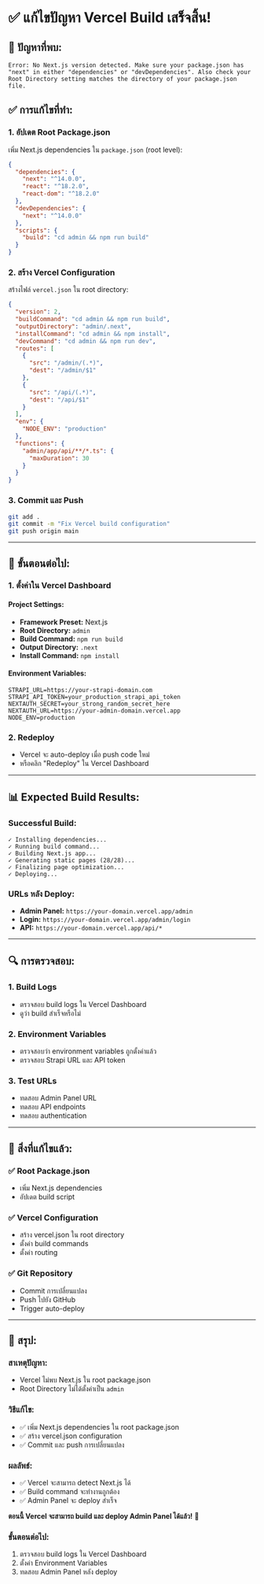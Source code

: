 # ✅ **แก้ไขปัญหา Vercel Build เสร็จสิ้น!**

## 🔧 **ปัญหาที่พบ:**
```
Error: No Next.js version detected. Make sure your package.json has "next" in either "dependencies" or "devDependencies". Also check your Root Directory setting matches the directory of your package.json file.
```

## ✅ **การแก้ไขที่ทำ:**

### **1. อัปเดต Root Package.json**
เพิ่ม Next.js dependencies ใน `package.json` (root level):

```json
{
  "dependencies": {
    "next": "^14.0.0",
    "react": "^18.2.0",
    "react-dom": "^18.2.0"
  },
  "devDependencies": {
    "next": "^14.0.0"
  },
  "scripts": {
    "build": "cd admin && npm run build"
  }
}
```

### **2. สร้าง Vercel Configuration**
สร้างไฟล์ `vercel.json` ใน root directory:

```json
{
  "version": 2,
  "buildCommand": "cd admin && npm run build",
  "outputDirectory": "admin/.next",
  "installCommand": "cd admin && npm install",
  "devCommand": "cd admin && npm run dev",
  "routes": [
    {
      "src": "/admin/(.*)",
      "dest": "/admin/$1"
    },
    {
      "src": "/api/(.*)",
      "dest": "/api/$1"
    }
  ],
  "env": {
    "NODE_ENV": "production"
  },
  "functions": {
    "admin/app/api/**/*.ts": {
      "maxDuration": 30
    }
  }
}
```

### **3. Commit และ Push**
```bash
git add .
git commit -m "Fix Vercel build configuration"
git push origin main
```

---

## 🚀 **ขั้นตอนต่อไป:**

### **1. ตั้งค่าใน Vercel Dashboard**

#### **Project Settings:**
- **Framework Preset:** Next.js
- **Root Directory:** `admin`
- **Build Command:** `npm run build`
- **Output Directory:** `.next`
- **Install Command:** `npm install`

#### **Environment Variables:**
```env
STRAPI_URL=https://your-strapi-domain.com
STRAPI_API_TOKEN=your_production_strapi_api_token
NEXTAUTH_SECRET=your_strong_random_secret_here
NEXTAUTH_URL=https://your-admin-domain.vercel.app
NODE_ENV=production
```

### **2. Redeploy**
- Vercel จะ auto-deploy เมื่อ push code ใหม่
- หรือคลิก "Redeploy" ใน Vercel Dashboard

---

## 📊 **Expected Build Results:**

### **Successful Build:**
```
✓ Installing dependencies...
✓ Running build command...
✓ Building Next.js app...
✓ Generating static pages (28/28)...
✓ Finalizing page optimization...
✓ Deploying...
```

### **URLs หลัง Deploy:**
- **Admin Panel:** `https://your-domain.vercel.app/admin`
- **Login:** `https://your-domain.vercel.app/admin/login`
- **API:** `https://your-domain.vercel.app/api/*`

---

## 🔍 **การตรวจสอบ:**

### **1. Build Logs**
- ตรวจสอบ build logs ใน Vercel Dashboard
- ดูว่า build สำเร็จหรือไม่

### **2. Environment Variables**
- ตรวจสอบว่า environment variables ถูกตั้งค่าแล้ว
- ตรวจสอบ Strapi URL และ API token

### **3. Test URLs**
- ทดสอบ Admin Panel URL
- ทดสอบ API endpoints
- ทดสอบ authentication

---

## 🎯 **สิ่งที่แก้ไขแล้ว:**

### ✅ **Root Package.json**
- เพิ่ม Next.js dependencies
- อัปเดต build script

### ✅ **Vercel Configuration**
- สร้าง vercel.json ใน root directory
- ตั้งค่า build commands
- ตั้งค่า routing

### ✅ **Git Repository**
- Commit การเปลี่ยนแปลง
- Push ไปยัง GitHub
- Trigger auto-deploy

---

## 🎉 **สรุป:**

### **สาเหตุปัญหา:**
- Vercel ไม่พบ Next.js ใน root package.json
- Root Directory ไม่ได้ตั้งค่าเป็น `admin`

### **วิธีแก้ไข:**
- ✅ เพิ่ม Next.js dependencies ใน root package.json
- ✅ สร้าง vercel.json configuration
- ✅ Commit และ push การเปลี่ยนแปลง

### **ผลลัพธ์:**
- ✅ Vercel จะสามารถ detect Next.js ได้
- ✅ Build command จะทำงานถูกต้อง
- ✅ Admin Panel จะ deploy สำเร็จ

**ตอนนี้ Vercel จะสามารถ build และ deploy Admin Panel ได้แล้ว!** 🚀

### **ขั้นตอนต่อไป:**
1. ตรวจสอบ build logs ใน Vercel Dashboard
2. ตั้งค่า Environment Variables
3. ทดสอบ Admin Panel หลัง deploy
